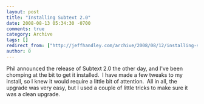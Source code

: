 ```yaml
---
layout: post
title: "Installing Subtext 2.0"
date: 2008-08-13 05:34:30 -0700
comments: true
category: Archive
tags: []
redirect_from: ["http://jeffhandley.com/archive/2008/08/12/installing-subtext-2.0.aspx"].aspx
author: 0
---
```

<!-- more -->
<p>Phil announced the release of Subtext 2.0 the other day, and I've been chomping at the bit to get it installed.  I have made a few tweaks to my install, so I knew it would require a little bit of attention.  All in all, the upgrade was very easy, but I used a couple of little tricks to make sure it was a clean upgrade.</p>

